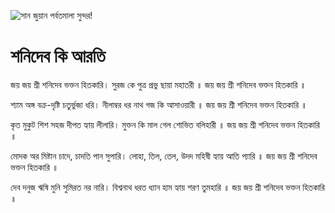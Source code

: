 ![সান জুয়ান পর্বতমালা সুন্দর!](lib/assets/images/artis/img.png "সান জুয়ান পর্বতমালা")

# শনিদেব কি আরতি

জয় জয় শ্রী শনিদেব ভক্তন হিতকারি।
সুরজ কে পুত্র প্রভু ছায়া মহাতরী ॥
জয় জয় শ্রী শনিদেব ভক্তন হিতকারি ॥

শ্যাম অঙ্গ বক্র-দৃষ্টি চতুর্ভুজা ধরি।
নীলাম্বর ধর নাথ গজ কি আসাওয়ারী ॥
জয় জয় শ্রী শনিদেব ভক্তন হিতকারি ॥

কৃত মুকুট শিশ সহজ দীপত হ্যায় লীলারি।
মুক্তন কি মাল গেল শোভিত বলিহারী ॥
জয় জয় শ্রী শনিদেব ভক্তন হিতকারি ॥

মোদক অর মিষ্টান চাদে, চাদতি পান সুপারি।
লোহা, তিল, তেল, উদদ মহিষী হ্যায় আতি প্যারি ॥
জয় জয় শ্রী শনিদেব ভক্তন হিতকারি ॥

দেব দনুজ ঋষি মুনি সুমিরত নর নারি।
বিশ্বনাথ ধরত ধ্যান হাম হ্যায় শরণ তুমহারি ॥
জয় জয় শ্রী শনিদেব ভক্তন হিতকারি ॥